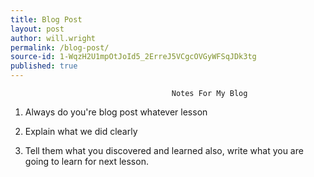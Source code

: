 ```yaml
---
title: Blog Post
layout: post
author: will.wright
permalink: /blog-post/
source-id: 1-WqzH2U1mpOtJoId5_2ErreJ5VCgcOVGyWFSqJDk3tg
published: true
---
```

                                        Notes For My Blog

1. Always do you're blog post whatever lesson

2. Explain what we did clearly

3. Tell them what you discovered and learned also, write what you are going to learn for next lesson.

